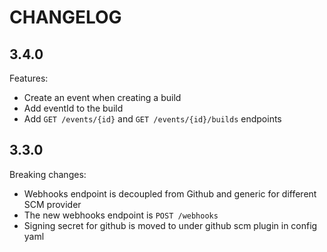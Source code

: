 # CHANGELOG

## 3.4.0

Features:
  * Create an event when creating a build
  * Add eventId to the build
  * Add `GET /events/{id}` and `GET /events/{id}/builds` endpoints

## 3.3.0

Breaking changes:
  * Webhooks endpoint is decoupled from Github and generic for different SCM provider
  * The new webhooks endpoint is `POST /webhooks`
  * Signing secret for github is moved to under github scm plugin in config yaml